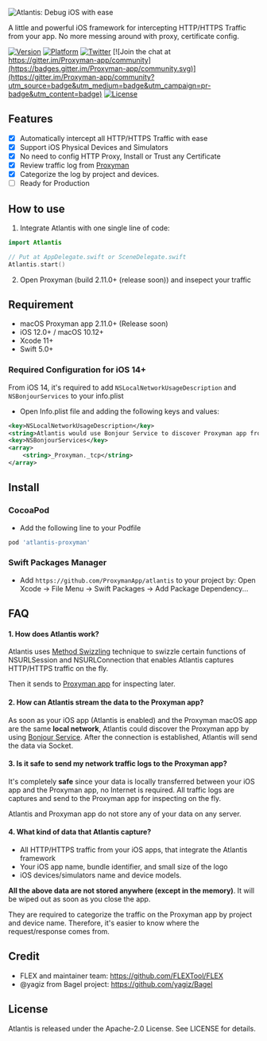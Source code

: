 ![Atlantis: Debug iOS with ease](https://raw.githubusercontent.com/ProxymanApp/atlantis/main/images/cover.png)

A little and powerful iOS framework for intercepting HTTP/HTTPS Traffic from your app. No more messing around with proxy, certificate config. 

[![Version](https://img.shields.io/cocoapods/v/atlantis-proxyman.svg?style=flat)](https://cocoapods.org/pods/atlantis-proxyman)
[![Platform](https://img.shields.io/cocoapods/p/atlantis-proxyman.svg?style=flat)](https://cocoapods.org/pods/atlantis-proxyman)
[![Twitter](https://img.shields.io/twitter/url?label=%40proxyman_app&style=social&url=https%3A%2F%2Ftwitter.com%2Fproxyman_app)](https://twitter.com/proxyman_app)
[![Join the chat at https://gitter.im/Proxyman-app/community](https://badges.gitter.im/Proxyman-app/community.svg)](https://gitter.im/Proxyman-app/community?utm_source=badge&utm_medium=badge&utm_campaign=pr-badge&utm_content=badge)
[![License](https://img.shields.io/cocoapods/l/atlantis-proxyman.svg?style=flat)](https://cocoapods.org/pods/atlantis-proxyman)

## Features
- [x] Automatically intercept all HTTP/HTTPS Traffic with ease
- [x] Support iOS Physical Devices and Simulators
- [x] No need to config HTTP Proxy, Install or Trust any Certificate
- [x] Review traffic log from [Proxyman](https://proxyman.io)
- [x] Categorize the log by project and devices.
- [ ] Ready for Production

## How to use
1. Integrate Atlantis with one single line of code:
```swift
import Atlantis

// Put at AppDelegate.swift or SceneDelegate.swift
Atlantis.start()
```

2. Open Proxyman (build 2.11.0+ (release soon)) and insepect your traffic

## Requirement
- macOS Proxyman app 2.11.0+ (Release soon)
- iOS 12.0+ / macOS 10.12+
- Xcode 11+
- Swift 5.0+

### Required Configuration for iOS 14+
From iOS 14, it's required to add `NSLocalNetworkUsageDescription` and `NSBonjourServices` to your info.plist
- Open Info.plist file and adding the following keys and values:

```xml
<key>NSLocalNetworkUsageDescription</key>
<string>Atlantis would use Bonjour Service to discover Proxyman app from your local network.</string>
<key>NSBonjourServices</key>
<array>
    <string>_Proxyman._tcp</string>
</array>
```

## Install
### CocoaPod
- Add the following line to your Podfile
```bash 
pod 'atlantis-proxyman'
```

### Swift Packages Manager
- Add `https://github.com/ProxymanApp/atlantis` to your project by: Open Xcode -> File Menu -> Swift Packages -> Add Package Dependency...

## FAQ
#### 1. How does Atlantis work?

Atlantis uses [Method Swizzling](https://nshipster.com/method-swizzling/) technique to swizzle certain functions of NSURLSession and NSURLConnection that enables Atlantis captures HTTP/HTTPS traffic on the fly.

Then it sends to [Proxyman app](https://proxyman.io) for inspecting later.

#### 2. How can Atlantis stream the data to the Proxyman app?

As soon as your iOS app (Atlantis is enabled) and the Proxyman macOS app are the same **local network**, Atlantis could discover the Proxyman app by using [Bonjour Service](https://developer.apple.com/bonjour/). After the connection is established, Atlantis will send the data via Socket.

#### 3. Is it safe to send my network traffic logs to the Proxyman app?

It's completely **safe** since your data is locally transferred between your iOS app and the Proxyman app, no Internet is required. All traffic logs are captures and send to the Proxyman app for inspecting on the fly. 

Atlantis and Proxyman app do not store any of your data on any server.

#### 4. What kind of data that Atlantis capture?

- All HTTP/HTTPS traffic from your iOS apps, that integrate the Atlantis framework 
- Your iOS app name, bundle identifier, and small size of the logo
- iOS devices/simulators name and device models.

**All the above data are not stored anywhere (except in the memory)**. It will be wiped out as soon as you close the app. 

They are required to categorize the traffic on the Proxyman app by project and device name. Therefore, it's easier to know where the request/response comes from.

## Credit
- FLEX and maintainer team: https://github.com/FLEXTool/FLEX
- @yagiz from Bagel project: https://github.com/yagiz/Bagel

## License
Atlantis is released under the Apache-2.0 License. See LICENSE for details.

